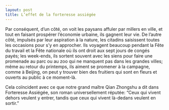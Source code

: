```yaml
---
layout: post
title: L’effet de la forteresse assiégée
---
```




Par conséquent, d’un côté, on voit les paysans affuler par millers en ville, et tout en faisant prospérer l’économie urbaine, ils gagnent leur vie. De l’autre côté, impulsés par leur aspiration à la nature, les citadins saisissent toutes les occasions pour s’y en approcher. Ils voyagent beaucoup pendant la Fête du travail et la Fête nationale où ils ont droit aux sept jours de congés payés; les week-ends, ils sortent souvent avec les siens pour faire une promenade au parc ou au zoo qui ne manquent pas dans les grandes villes; même au retour du printemps, ils aiment se promener à la campagne,  comme à Beijing, on peut y trouver bien des fruitiers qui sont en fleurs et ouverts au public à ce moment-là.

Cela coïncident avec ce que notre grand maître Qian Zhongshu a dit dans Forteresse Assiégée, son roman universellement réputée: “Ceux qui vivent dehors veulent y entrer, tandis que ceux qui vivent là-dedans veulent en sortir.” 
